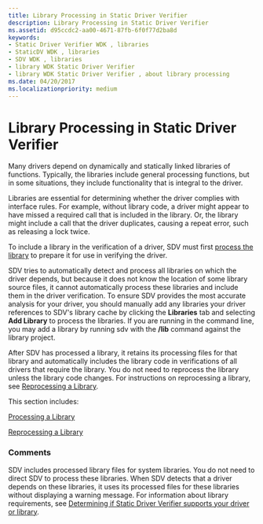 ```yaml
---
title: Library Processing in Static Driver Verifier
description: Library Processing in Static Driver Verifier
ms.assetid: d95ccdc2-aa00-4671-87fb-6f0f77d2ba8d
keywords:
- Static Driver Verifier WDK , libraries
- StaticDV WDK , libraries
- SDV WDK , libraries
- library WDK Static Driver Verifier
- library WDK Static Driver Verifier , about library processing
ms.date: 04/20/2017
ms.localizationpriority: medium
---
```


# Library Processing in Static Driver Verifier


Many drivers depend on dynamically and statically linked libraries of functions. Typically, the libraries include general processing functions, but in some situations, they include functionality that is integral to the driver.

Libraries are essential for determining whether the driver complies with interface rules. For example, without library code, a driver might appear to have missed a required call that is included in the library. Or, the library might include a call that the driver duplicates, causing a repeat error, such as releasing a lock twice.

To include a library in the verification of a driver, SDV must first [process the library](processing-a-library.md) to prepare it for use in verifying the driver.

SDV tries to automatically detect and process all libraries on which the driver depends, but because it does not know the location of some library source files, it cannot automatically process these libraries and include them in the driver verification. To ensure SDV provides the most accurate analysis for your driver, you should manually add any libraries your driver references to SDV's library cache by clicking the **Libraries** tab and selecting **Add Library** to process the libraries.  If you are running in the command line, you may add a library by running sdv with the **/lib** command against the library project.

After SDV has processed a library, it retains its processing files for that library and automatically includes the library code in verifications of all drivers that require the library. You do not need to reprocess the library unless the library code changes. For instructions on reprocessing a library, see [Reprocessing a Library](reprocessing-a-library.md).

This section includes:

[Processing a Library](processing-a-library.md)

[Reprocessing a Library](reprocessing-a-library.md)

### <span id="comments"></span><span id="COMMENTS"></span>Comments

SDV includes processed library files for system libraries. You do not need to direct SDV to process these libraries. When SDV detects that a driver depends on these libraries, it uses its processed files for these libraries without displaying a warning message. For information about library requirements, see [Determining if Static Driver Verifier supports your driver or library](determining-if-static-driver-verifier-supports-your-driver-or-library.md).

 

 





